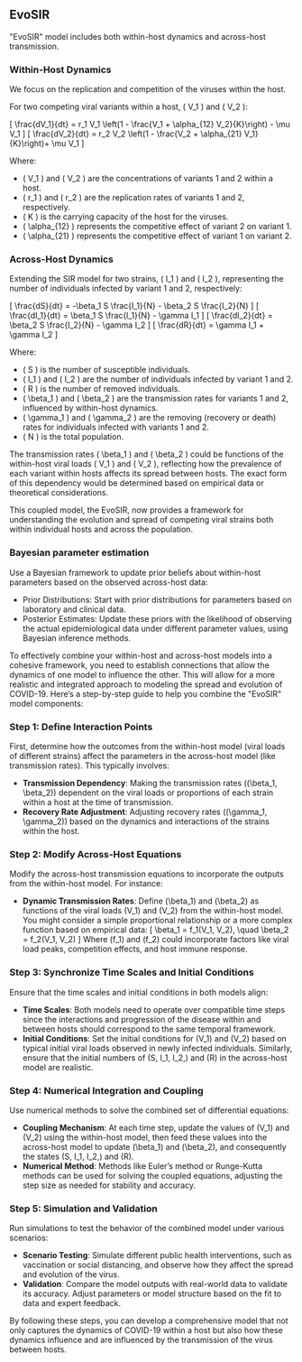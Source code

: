 
## EvoSIR
"EvoSIR" model includes both within-host dynamics and across-host transmission.

### Within-Host Dynamics

We focus on the replication and competition of the viruses within the host. 

For two competing viral variants within a host, \( V_1 \) and \( V_2 \):

\[ \frac{dV_1}{dt} = r_1 V_1 \left(1 - \frac{V_1 + \alpha_{12} V_2}{K}\right) - \mu V_1 \]
\[ \frac{dV_2}{dt} = r_2 V_2 \left(1 - \frac{V_2 + \alpha_{21} V_1}{K}\right)+  \mu V_1  \]

Where:
- \( V_1 \) and \( V_2 \) are the concentrations of variants 1 and 2 within a host.
- \( r_1 \) and \( r_2 \) are the replication rates of variants 1 and 2, respectively.
- \( K \) is the carrying capacity of the host for the viruses.
- \( \alpha_{12} \) represents the competitive effect of variant 2 on variant 1.
- \( \alpha_{21} \) represents the competitive effect of variant 1 on variant 2.

### Across-Host Dynamics

Extending the SIR model for two strains, \( I_1 \) and \( I_2 \), representing the number of individuals infected by variant 1 and 2, respectively:

\[ \frac{dS}{dt} = -\beta_1 S \frac{I_1}{N} - \beta_2 S \frac{I_2}{N} \]
\[ \frac{dI_1}{dt} = \beta_1 S \frac{I_1}{N} - \gamma I_1 \]
\[ \frac{dI_2}{dt} = \beta_2 S \frac{I_2}{N} - \gamma I_2 \]
\[ \frac{dR}{dt} = \gamma I_1 + \gamma I_2 \]

Where:
- \( S \) is the number of susceptible individuals.
- \( I_1 \) and \( I_2 \) are the number of individuals infected by variant 1 and 2.
- \( R \) is the number of removed individuals.
- \( \beta_1 \) and \( \beta_2 \) are the transmission rates for variants 1 and 2, influenced by within-host dynamics.
- \( \gamma_1 \) and \( \gamma_2 \) are the removing (recovery or death) rates for individuals infected with variants 1 and 2.
- \( N \) is the total population.

The transmission rates \( \beta_1 \) and \( \beta_2 \) could be functions of the within-host viral loads \( V_1 \) and \( V_2 \), reflecting how the prevalence of each variant within hosts affects its spread between hosts. The exact form of this dependency would be determined based on empirical data or theoretical considerations.

This coupled model, the EvoSIR, now provides a framework for understanding the evolution and spread of competing viral strains both within individual hosts and across the population.

### Bayesian parameter estimation
Use a Bayesian framework to update prior beliefs about within-host parameters based on the observed across-host data:

- Prior Distributions: Start with prior distributions for parameters based on laboratory and clinical data.
- Posterior Estimates: Update these priors with the likelihood of observing the actual epidemiological data under different parameter values, using Bayesian inference methods.


To effectively combine your within-host and across-host models into a cohesive framework, you need to establish connections that allow the dynamics of one model to influence the other. This will allow for a more realistic and integrated approach to modeling the spread and evolution of COVID-19. Here’s a step-by-step guide to help you combine the "EvoSIR" model components:

### Step 1: Define Interaction Points
First, determine how the outcomes from the within-host model (viral loads of different strains) affect the parameters in the across-host model (like transmission rates). This typically involves:
- **Transmission Dependency**: Making the transmission rates (\(\beta_1, \beta_2\)) dependent on the viral loads or proportions of each strain within a host at the time of transmission.
- **Recovery Rate Adjustment**: Adjusting recovery rates (\(\gamma_1, \gamma_2\)) based on the dynamics and interactions of the strains within the host.

### Step 2: Modify Across-Host Equations
Modify the across-host transmission equations to incorporate the outputs from the within-host model. For instance:
- **Dynamic Transmission Rates**: Define \(\beta_1\) and \(\beta_2\) as functions of the viral loads \(V_1\) and \(V_2\) from the within-host model. You might consider a simple proportional relationship or a more complex function based on empirical data:
  \[
  \beta_1 = f_1(V_1, V_2), \quad \beta_2 = f_2(V_1, V_2)
  \]
  Where \(f_1\) and \(f_2\) could incorporate factors like viral load peaks, competition effects, and host immune response.

### Step 3: Synchronize Time Scales and Initial Conditions
Ensure that the time scales and initial conditions in both models align:
- **Time Scales**: Both models need to operate over compatible time steps since the interactions and progression of the disease within and between hosts should correspond to the same temporal framework.
- **Initial Conditions**: Set the initial conditions for \(V_1\) and \(V_2\) based on typical initial viral loads observed in newly infected individuals. Similarly, ensure that the initial numbers of \(S, I_1, I_2,\) and \(R\) in the across-host model are realistic.

### Step 4: Numerical Integration and Coupling
Use numerical methods to solve the combined set of differential equations:
- **Coupling Mechanism**: At each time step, update the values of \(V_1\) and \(V_2\) using the within-host model, then feed these values into the across-host model to update \(\beta_1\) and \(\beta_2\), and consequently the states \(S, I_1, I_2,\) and \(R\).
- **Numerical Method**: Methods like Euler’s method or Runge-Kutta methods can be used for solving the coupled equations, adjusting the step size as needed for stability and accuracy.

### Step 5: Simulation and Validation
Run simulations to test the behavior of the combined model under various scenarios:
- **Scenario Testing**: Simulate different public health interventions, such as vaccination or social distancing, and observe how they affect the spread and evolution of the virus.
- **Validation**: Compare the model outputs with real-world data to validate its accuracy. Adjust parameters or model structure based on the fit to data and expert feedback.

By following these steps, you can develop a comprehensive model that not only captures the dynamics of COVID-19 within a host but also how these dynamics influence and are influenced by the transmission of the virus between hosts.